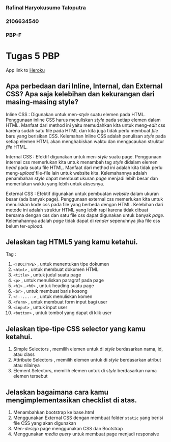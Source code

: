 ### Rafinal Haryokusumo Taloputra
### 2106634540
### PBP-F

# Tugas 5 PBP

App link to [Heroku](https://fikri-belum-sembuh.herokuapp.com/todolist/login/)

## Apa perbedaan dari Inline, Internal, dan External CSS? Apa saja kelebihan dan kekurangan dari masing-masing style?
Inline CSS : Digunakan untuk men-_style_ suatu elemen pada HTML. Penggunaan inline CSS harus menuliskan _style_ pada setiap elemen dalam HTML. Manfaat dari method ini yaitu memudahkan kita untuk meng-_edit_ css karena sudah satu file pada HTML dan kita juga tidak perlu membuat _file_ baru yang berisikan CSS. Kelemahan Inline CSS adalah penulisan _style_ pada setiap elemen HTML akan menghabiskan waktu dan mengacaukan struktur _file_ HTML.

Internal CSS : Efektif digunakan untuk men-_style_ suatu page. Penggunaan internal css memerlukan kita untuk menambah tag _style_ didalam elemen _head_ pada suatu file HTML. Manfaat dari method ini adalah kita tidak perlu meng-_upload_ file-file lain untuk website kita. Kelemahannya adalah penambahan _style_ dapat membuat ukuran _page_ menjadi lebih besar dan memerlukan waktu yang lebih untuk aksesnya.

External CSS : Efektif digunakan untuk pembuatan _website_ dalam ukuran besar (ada banyak page). Penggunaan external css memerlukan kita untuk menuliskan kode css pada file yang berbeda dengan HTML. Kelebihan dari metode ini adalah struktur HTML yang lebih rapi karena tidak dibuat bersama dengan css dan satu file css dapat digunakan untuk banyak _page_. Kelemahannya adalah _page_ tidak dapat di _render_ sepenuhnya jika file css belum ter-_upload_.

## Jelaskan tag HTML5 yang kamu ketahui.
Tag :
1. `<!DOCTYPE>` , untuk menentukan tipe dokumen
2. `<html>` , untuk membuat dokumen HTML
3. `<title>` , untuk judul suatu page
4. `<p>` , untuk menuliskan paragraf pada page
5. `<h1>`...`<h6>` , untuk heading suatu page
6. `<br>` , untuk membuat baris kosong
7. `<!--...-->` , untuk menuliskan komen
8. `<form>` , untuk membuat form input bagi user
9. `<input>` , untuk input user
10. `<button>` , untuk tombol yang dapat di klik user

## Jelaskan tipe-tipe CSS selector yang kamu ketahui.
1. Simple Selectors , memilih elemen untuk di _style_ berdasarkan nama, id, atau class
2. Attribute Selectors , memilih elemen untuk di _style_ berdasarkan atribut atau nilainya
3. Element Selectors, memilih elemen untuk di _style_ berdasarkan nama elemen tersebut

## Jelaskan bagaimana cara kamu mengimplementasikan checklist di atas.
1. Menambahkan bootstrap ke base.html
2. Menggunakan External CSS dengan membuat folder `static` yang berisi file CSS yang akan digunakan
3. Men-_design_ page menggunakan CSS dan Bootstrap
4. Menggunakan _media query_ untuk membuat page menjadi responsive
